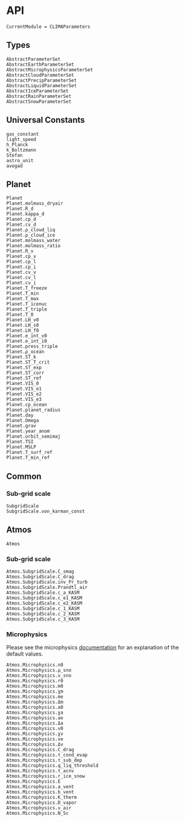 # API

```@meta
CurrentModule = CLIMAParameters
```

## Types

```@docs
AbstractParameterSet
AbstractEarthParameterSet
AbstractMicrophysicsParameterSet
AbstractCloudParameterSet
AbstractPrecipParameterSet
AbstractLiquidParameterSet
AbstractIceParameterSet
AbstractRainParameterSet
AbstractSnowParameterSet
```

## Universal Constants

```@docs
gas_constant
light_speed
h_Planck
k_Boltzmann
Stefan
astro_unit
avogad
```

## Planet

```@docs
Planet
Planet.molmass_dryair
Planet.R_d
Planet.kappa_d
Planet.cp_d
Planet.cv_d
Planet.ρ_cloud_liq
Planet.ρ_cloud_ice
Planet.molmass_water
Planet.molmass_ratio
Planet.R_v
Planet.cp_v
Planet.cp_l
Planet.cp_i
Planet.cv_v
Planet.cv_l
Planet.cv_i
Planet.T_freeze
Planet.T_min
Planet.T_max
Planet.T_icenuc
Planet.T_triple
Planet.T_0
Planet.LH_v0
Planet.LH_s0
Planet.LH_f0
Planet.e_int_v0
Planet.e_int_i0
Planet.press_triple
Planet.ρ_ocean
Planet.ST_k
Planet.ST_T_crit
Planet.ST_exp
Planet.ST_corr
Planet.ST_ref
Planet.VIS_0
Planet.VIS_e1
Planet.VIS_e2
Planet.VIS_e3
Planet.cp_ocean
Planet.planet_radius
Planet.day
Planet.Omega
Planet.grav
Planet.year_anom
Planet.orbit_semimaj
Planet.TSI
Planet.MSLP
Planet.T_surf_ref
Planet.T_min_ref
```

## Common

### Sub-grid scale

```@docs
SubgridScale
SubgridScale.von_karman_const
```

## Atmos

```@docs
Atmos
```

### Sub-grid scale

```@docs
Atmos.SubgridScale.C_smag
Atmos.SubgridScale.C_drag
Atmos.SubgridScale.inv_Pr_turb
Atmos.SubgridScale.Prandtl_air
Atmos.SubgridScale.c_a_KASM
Atmos.SubgridScale.c_e1_KASM
Atmos.SubgridScale.c_e2_KASM
Atmos.SubgridScale.c_1_KASM
Atmos.SubgridScale.c_2_KASM
Atmos.SubgridScale.c_3_KASM
```

### Microphysics

Please see the microphysics [documentation](https://clima.github.io/ClimateMachine.jl/latest/Theory/Atmos/Microphysics/) for an explanation of the default values.

```@docs
Atmos.Microphysics.n0
Atmos.Microphysics.μ_sno
Atmos.Microphysics.ν_sno
Atmos.Microphysics.r0
Atmos.Microphysics.m0
Atmos.Microphysics.χm
Atmos.Microphysics.me
Atmos.Microphysics.Δm
Atmos.Microphysics.a0
Atmos.Microphysics.χa
Atmos.Microphysics.ae
Atmos.Microphysics.Δa
Atmos.Microphysics.v0
Atmos.Microphysics.χv
Atmos.Microphysics.ve
Atmos.Microphysics.Δv
Atmos.Microphysics.C_drag
Atmos.Microphysics.τ_cond_evap
Atmos.Microphysics.τ_sub_dep
Atmos.Microphysics.q_liq_threshold
Atmos.Microphysics.τ_acnv
Atmos.Microphysics.r_ice_snow
Atmos.Microphysics.E
Atmos.Microphysics.a_vent
Atmos.Microphysics.b_vent
Atmos.Microphysics.K_therm
Atmos.Microphysics.D_vapor
Atmos.Microphysics.ν_air
Atmos.Microphysics.N_Sc
```
